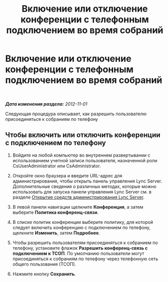 ﻿---
title: Включение или отключение конференции с телефонным подключением во время собраний
TOCTitle: Включение или отключение конференции с телефонным подключением во время собраний
ms:assetid: 418dcf2d-c8d6-4b2c-b1ab-8723c7ef53e0
ms:mtpsurl: https://technet.microsoft.com/ru-ru/library/JJ688036(v=OCS.15)
ms:contentKeyID: 49887963
ms.date: 05/19/2016
mtps_version: v=OCS.15
ms.translationtype: HT
---

# Включение или отключение конференции с телефонным подключением во время собраний

 

_**Дата изменения раздела:** 2012-11-01_

Следующая процедура описывает, как разрешить пользователю присоединяться к собраниям по телефону

## Чтобы включить или отключить конференции с подключением по телефону

1.  Войдите на любой компьютер во внутреннем развертывании с использованием учетной записи пользователя, назначенной роли CsUserAdministrator или CsAdministrator.

2.  Откройте окно браузера и введите URL-адрес для администрирования, чтобы открыть панель управления Lync Server. Дополнительные сведения о различных методах, которые можно использовать для запуска панели управления Lync Server см. в разделе [Открытие средств администрирования Lync Server](lync-server-2013-open-lync-server-administrative-tools.md).

3.  В левой панели навигации щелкните **Конференция**, а затем выберите **Политика конференц-связи**.

4.  В списке политик конференции выберите политику, для которой следует включить конференцию с подключением по телефону, щелкните **Изменить**, затем **Подробнее**.

5.  Чтобы разрешить пользователям присоединяться к собранием по телефону, установите флажок **Разрешить конференц-связь с подключением к ТСОП**. По умолчанию пользователи могут присоединяться к собраниям по телефону через телефонную сеть общего пользования (ТСОП).

6.  Нажмите кнопку **Сохранить**.

